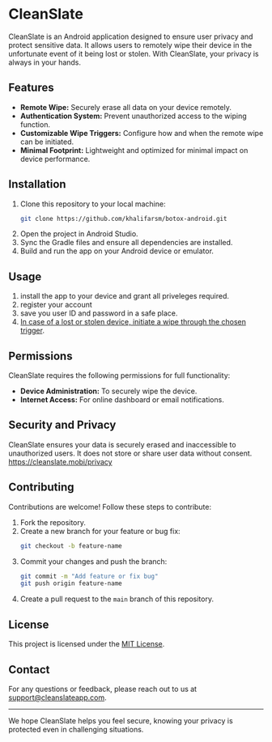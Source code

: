 # CleanSlate

CleanSlate is an Android application designed to ensure user privacy and protect sensitive data. It allows users to remotely wipe their device in the unfortunate event of it being lost or stolen. With CleanSlate, your privacy is always in your hands.

## Features

- **Remote Wipe:** Securely erase all data on your device remotely.
- **Authentication System:** Prevent unauthorized access to the wiping function.
- **Customizable Wipe Triggers:** Configure how and when the remote wipe can be initiated.
- **Minimal Footprint:** Lightweight and optimized for minimal impact on device performance.

## Installation

1. Clone this repository to your local machine:
   ```bash
   git clone https://github.com/khalifarsm/botox-android.git
   ```
2. Open the project in Android Studio.
3. Sync the Gradle files and ensure all dependencies are installed.
4. Build and run the app on your Android device or emulator.

## Usage

1. install the app to your device and grant all priveleges required.
2. register your account
3. save you user ID and password in a safe place.
4. [In case of a lost or stolen device, initiate a wipe through the chosen trigger](https://cleanslate.mobi/reset).

## Permissions

CleanSlate requires the following permissions for full functionality:

- **Device Administration:** To securely wipe the device.
- **Internet Access:** For online dashboard or email notifications.

## Security and Privacy

CleanSlate ensures your data is securely erased and inaccessible to unauthorized users. It does not store or share user data without consent.
https://cleanslate.mobi/privacy

## Contributing

Contributions are welcome! Follow these steps to contribute:

1. Fork the repository.
2. Create a new branch for your feature or bug fix:
   ```bash
   git checkout -b feature-name
   ```
3. Commit your changes and push the branch:
   ```bash
   git commit -m "Add feature or fix bug"
   git push origin feature-name
   ```
4. Create a pull request to the `main` branch of this repository.

## License

This project is licensed under the [MIT License](LICENSE).

## Contact

For any questions or feedback, please reach out to us at [support@cleanslateapp.com](mailto:support@cleanslateapp.com).

---

We hope CleanSlate helps you feel secure, knowing your privacy is protected even in challenging situations.

